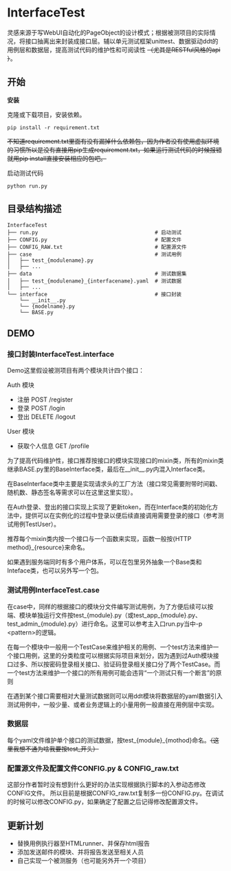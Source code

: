 # InterfaceTest

灵感来源于写WebUI自动化的PageObject的设计模式；根据被测项目的实际情况，将接口抽离出来封装成接口层。辅以单元测试框架unittest、数据驱动ddt的用例层和数据层，提高测试代码的维护性和可阅读性 ~~（尤其是RESTful风格的api ）~~。

##  开始

**安装**

克隆或下载项目，安装依赖。

~~~
pip install -r requirement.txt
~~~

~~不知道requirement.txt里面有没有漏掉什么依赖包，因为作者没有使用虚拟环境的习惯所以是没有直接用pip生成requirement.txt，如果运行测试代码的时候报错就用pip install直接安装相应的包吧。~~

启动测试代码

~~~
python run.py
~~~



## 目录结构描述

~~~
InterfaceTest
├── run.py										# 启动测试
├── CONFIG.py									# 配置文件
├── CONFIG_RAW.txt								# 配置源文件
├── case										# 测试用例
│   ├── test_{modulename}.py             
│   ├── ...
├── data										# 测试数据集
│   ├── test_{modulename}_{interfacename}.yaml	# 测试数据
│   ├── ...            
└── interface									# 接口封装
    └── __init__.py
    └── {modelname}.py
    └── BASE.py
~~~

##  DEMO

### 接口封装InterfaceTest.interface

Demo这里假设被测项目有两个模块共计四个接口：

Auth 模块
- 注册	POST	/register
- 登录	POST	/login
- 登出	DELETE	/logout

User 模块
- 获取个人信息	GET	/profile

为了提高代码维护性，接口推荐按接口的模块实现接口的mixin类，所有的mixin类继承BASE.py里的BaseInterface类，最后在\_\_init\_\_.py内混入Interface类。

在BaseInterface类中主要是实现请求头的工厂方法（接口常见需要附带时间戳、随机数、静态签名等需求可以在这里这里实现）。

在Auth登录、登出的接口实现上实现了更新token，而在Interface类的初始化方法中，提供可以在实例化的过程中登录以便后续直接调用需要登录的接口（参考测试用例TestUser）。

推荐每个mixin类内按一个接口与一个函数来实现，函数一般按{HTTP method}_{resource}来命名。

如果遇到服务端同时有多个用户体系，可以在包里另外抽象一个Base类和Inteface类，也可以另外写一个包。

### 测试用例InterfaceTest.case

在case中，同样的根据接口的模块分文件编写测试用例，为了方便后续可以按端、模块单独运行文件按test\_{module}.py（或test\_app\_{module}.py、test\_admin\_{module}.py）进行命名。这里可以参考主入口run.py当中-p \<pattern\>的逻辑。

在每一个模块中一般用一个TestCase来维护相关的用例、一个test方法来维护一个接口用例，这里的分类粒度可以根据实际项目来划分，因为遇到过Auth模块接口过多、所以按密码登录相关接口、验证码登录相关接口分了两个TestCase。而一个test方法来维护一个接口的所有用例可能会违背“一个测试只有一个断言”的原则

在遇到某个接口需要相对大量测试数据则可以用ddt模块将数据层的yaml数据引入测试用例中，一般少量、或者业务逻辑上的小量用例一般直接在用例层中实现。

### 数据层

每个yaml文件维护单个接口的测试数据，按test\_{module}\_{mothod}命名。~~（这里我想不通为啥我要按test_开头）~~

### 配置源文件及配置文件CONFIG.py & CONFIG_raw.txt

这部分作者暂时没有想到什么更好的办法实现根据执行脚本的入参动态修改CONFIG文件。
所以目前是根据CONFIG_raw.txt复制多一份CONFIG.py。在调试的时候可以修改CONFIG.py，如果确定了配置之后记得修改配置源文件。

## 更新计划

- 替换用例执行器至HTMLrunner、并保存html报告
- 添加发送邮件的模块、并将报告发送至相关人员
- 自己实现一个被测服务（也可能另外开一个项目）